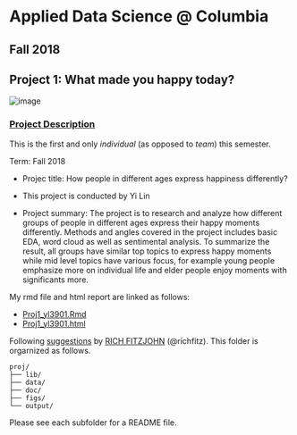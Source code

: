 # Applied Data Science @ Columbia
## Fall 2018
## Project 1: What made you happy today?

![image](figs/title.jpeg)

### [Project Description](doc/)
This is the first and only *individual* (as opposed to *team*) this semester. 

Term: Fall 2018

+ Projec title: How people in different ages express happiness differently?
+ This project is conducted by Yi Lin

+ Project summary: The project is to research and analyze how different groups of people in different ages express their happy moments differently. Methods and angles covered in the project includes basic EDA, word cloud as well as sentimental analysis. To summarize the result, all groups have similar top topics to express happy moments while mid level topics have various focus, for example young people emphasize more on individual life and elder people enjoy moments with significants more.

My rmd file and html report are linked as follows:
+ [Proj1_yl3901.Rmd](doc/)
+ [Proj1_yl3901.html](doc/)

Following [suggestions](http://nicercode.github.io/blog/2013-04-05-projects/) by [RICH FITZJOHN](http://nicercode.github.io/about/#Team) (@richfitz). This folder is orgarnized as follows.

```
proj/
├── lib/
├── data/
├── doc/
├── figs/
└── output/
```

Please see each subfolder for a README file.
